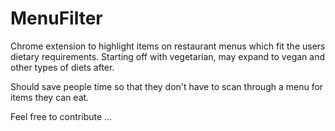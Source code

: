 # MenuFilter #

Chrome extension to highlight items on restaurant menus 
which fit the users dietary requirements. Starting off 
with vegetarian, may expand to vegan and other types of 
diets after.

Should save people time so that they don't have to scan 
through a menu for items they can eat.

Feel free to contribute ...
